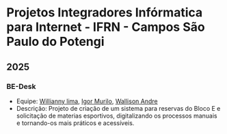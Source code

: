 # Projetos Integradores Infórmatica para Internet - IFRN - Campos São Paulo do Potengi
## 2025
### BE-Desk 
  - Equipe: [Willianny lima](https://github.com/WilliannyLima), [Igor Murilo](https://github.com/devigMurilo), [Wallison Andre](https://github.com/WallisonAndre)
  - Descrição: Projeto de criação de um sistema para reservas do Bloco E e solicitação de materias esportivos, digitalizando os processos manuais e tornando-os mais práticos e acessíveis. 
